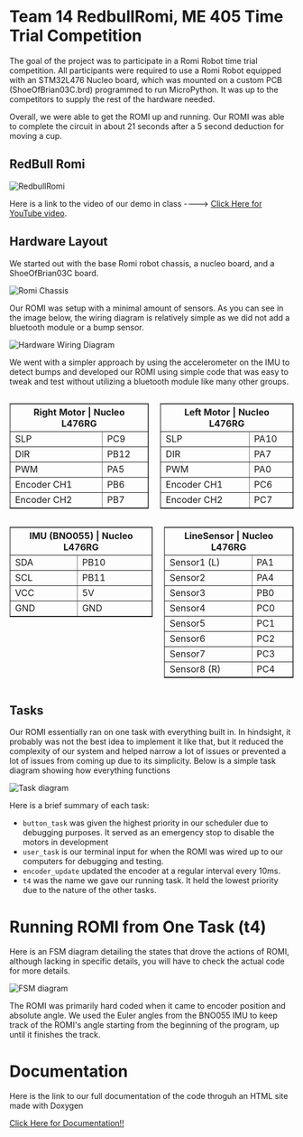 # Team 14 RedbullRomi, ME 405 Time Trial Competition

The goal of the project was to participate in a Romi Robot time trial competition. All participants were required to use a Romi Robot equipped with an STM32L476 Nucleo board, which was mounted on a custom PCB (ShoeOfBrian03C.brd) programmed to run MicroPython. It was up to the competitors to supply the rest of the hardware needed.

Overall, we were able to get the ROMI up and running. Our ROMI was able  to complete the circuit in about 21 seconds after a 5 second deduction for moving a cup. 

## RedBull Romi 
![RedbullRomi](https://winsalowjp.github.io/ME405/images/redbullromi.png "RedbullRomi")


Here is a link to the video of our demo in class ----> [Click Here for YouTube video](https://youtu.be/oJEXl1eLnzM?si=zaIdsHXoJzN_Ktf9).


## Hardware Layout
We started out with the base Romi robot chassis, a nucleo board, and a ShoeOfBrian03C board.

![Romi Chassis](https://winsalowjp.github.io/ME405/images/RomiBaseChassis.png "Romi Chassis")

Our ROMI was setup with a minimal amount of sensors. As you can see in the image below, the wiring diagram is relatively simple as we did not add
a bluetooth module or a bump sensor. 

![Hardware Wiring Diagram](https://winsalowjp.github.io/ME405/images/wiring.png "This is a hardware wiring diagram.")

We went with a simpler approach by using the accelerometer on the IMU to detect bumps and developed our ROMI using simple code that was easy to tweak and test without utilizing a bluetooth module like many other groups. 

<div style="display: flex; gap: 20px;">
  <div>
    <table border="1" cellspacing="0" cellpadding="4">
      <thead>
        <tr>
          <th colspan="2">Right Motor | Nucleo L476RG</th>
        </tr>
      </thead>
      <tbody>
        <tr>
          <td>SLP</td>
          <td>PC9</td>
        </tr>
        <tr>
          <td>DIR</td>
          <td>PB12</td>
        </tr>
        <tr>
          <td>PWM</td>
          <td>PA5</td>
        </tr>
        <tr>
          <td> Encoder CH1</td>
          <td>PB6</td>
        </tr>
        <tr>
          <td> Encoder CH2</td>
          <td>PB7</td>
        </tr>
      </tbody>
    </table>
  </div>
  <div>
    <table border="1" cellspacing="0" cellpadding="4">
      <thead>
        <tr>
          <th colspan="2">Left Motor | Nucleo L476RG</th>
        </tr>
      </thead>
      <tbody>
        <tr>
          <td>SLP</td>
          <td>PA10</td>
        </tr>
        <tr>
          <td>DIR</td>
          <td>PA7</td>
        </tr>
        <tr>
          <td>PWM</td>
          <td>PA0</td>
        </tr>
        <tr>
          <td> Encoder CH1</td>
          <td>PC6</td>
        </tr>
        <tr>
          <td> Encoder CH2</td>
          <td>PC7</td>
        </tr>
      </tbody>
    </table>
  </div>
</div>

<div style="display: flex; gap: 20px;">
  <!-- IMU (BNO055) Table -->
  <div>
    <table border="1" cellspacing="0" cellpadding="4">
      <thead>
        <tr>
          <th colspan="2">IMU (BNO055) | Nucleo L476RG</th>
        </tr>
      </thead>
      <tbody>
        <tr>
          <td>SDA</td>
          <td>PB10</td>
        </tr>
        <tr>
          <td>SCL</td>
          <td>PB11</td>
        </tr>
        <tr>
          <td>VCC</td>
          <td>5V</td>
        </tr>
        <tr>
          <td>GND</td>
          <td>GND</td>
        </tr>
      </tbody>
    </table>
  </div>
  
  <!-- LineSensor Table -->
  <div>
    <table border="1" cellspacing="0" cellpadding="4">
      <thead>
        <tr>
          <th colspan="2">LineSensor | Nucleo L476RG</th>
        </tr>
      </thead>
      <tbody>
        <tr>
          <td>Sensor1 (L)</td>
          <td>PA1</td>
        </tr>
        <tr>
          <td>Sensor2</td>
          <td>PA4</td>
        </tr>
        <tr>
          <td>Sensor3</td>
          <td>PB0</td>
        </tr>
        <tr>
          <td>Sensor4</td>
          <td>PC0</td>
        </tr>
        <tr>
          <td>Sensor5</td>
          <td>PC1</td>
        </tr>
        <tr>
          <td>Sensor6</td>
          <td>PC2</td>
        </tr>
        <tr>
          <td>Sensor7</td>
          <td>PC3</td>
        </tr>
        <tr>
          <td>Sensor8 (R)</td>
          <td>PC4</td>
        </tr>
      </tbody>
    </table>
  </div>
</div>

</table>


## Tasks

Our ROMI essentially ran on one task with everything built in. In hindsight, it probably was not the best idea to implement it like that, but it reduced the complexity of our system and helped narrow a lot of issues or prevented a lot of issues from coming up due to its simplicity.  Below is a simple task diagram showing how everything functions

![Task diagram](https://winsalowjp.github.io/ME405/images/task_diagram.png "This is the task diagram.")

Here is a brief summary of each task:
* `button_task` was given the highest priority in our scheduler due to debugging purposes. It served as an emergency stop to disable the motors in development
* `user_task` is our terminal input for when the ROMI was wired up to our computers for debugging and testing.
* `encoder_update` updated the encoder at a regular interval every 10ms.
* `t4` was the name we gave our running task. It held the lowest priority due to the nature of the other tasks. 

# Running ROMI from One Task (t4)

Here is an FSM diagram detailing the states that drove the actions of ROMI, although lacking in specific details, you will have to check the actual code for more details.

![FSM diagram](https://winsalowjp.github.io/ME405/images/fsm1.png "This is a simple FSM diagram")

The ROMI was primarily hard coded when it came to encoder position and absolute angle. We used the Euler angles from the BNO055 IMU to keep track of the ROMI's angle starting from the beginning of the program, up until it finishes the track.


# Documentation
Here is the link to our full documentation of the code throguh an HTML site made with Doxygen

[Click Here for Documentation!!](https://winsalowjp.github.io/ME405/docs/index.html)

